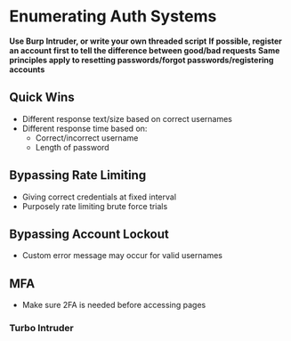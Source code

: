 # Enumerating Auth Systems
**Use Burp Intruder, or write your own threaded script**
**If possible, register an account first to tell the difference between good/bad requests**
**Same principles apply to resetting passwords/forgot passwords/registering accounts**
## Quick Wins
- Different response text/size based on correct usernames
- Different response time based on:
	- Correct/incorrect username
	- Length of password

## Bypassing Rate Limiting
- Giving correct credentials at fixed interval
- Purposely rate limiting brute force trials

## Bypassing Account Lockout
- Custom error message may occur for valid usernames

## MFA
- Make sure 2FA is needed before accessing pages
### Turbo Intruder
